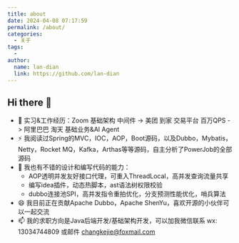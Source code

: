 ```yaml
---
title: about
date: 2024-04-08 07:17:59
permalink: /about/
categories:
  - 关于
tags:
  - 
author: 
  name: lan-dian
  link: https://github.com/lan-dian
---
```

## Hi there 👋
- 🌱 实习&工作经历：Zoom 基础架构 中间件 -> 美团 到家 交易平台 百万QPS -> 阿里巴巴 淘天 基础业务&AI Agent
- ⚡ 我阅读过Spring的MVC，IOC，AOP，Boot源码，以及Dubbo，Mybatis，Netty，Rocket MQ，Kafka，Arthas等等源码，自主分析了PowerJob的全部源码
- 💬 我也有不错的设计和编写代码的能力：
  - AOP透明并发友好接口代理，可重入ThreadLocal，高并发查询流量共享
  - 编写idea插件，动态热脚本，ast语法树权限校验
  - dubbo连接池SPI，高并发指令重拍优化，分支预测性能优化，哨兵算法
- 😄 我目前正在贡献Apache Dubbo，Apache ShenYu，喜欢开源的小伙伴可以一起交流
- 📫 我的求职方向是Java后端开发/基础架构开发，可以加我微信联系 wx: 13034744809 或邮件 changkejie@foxmail.com
